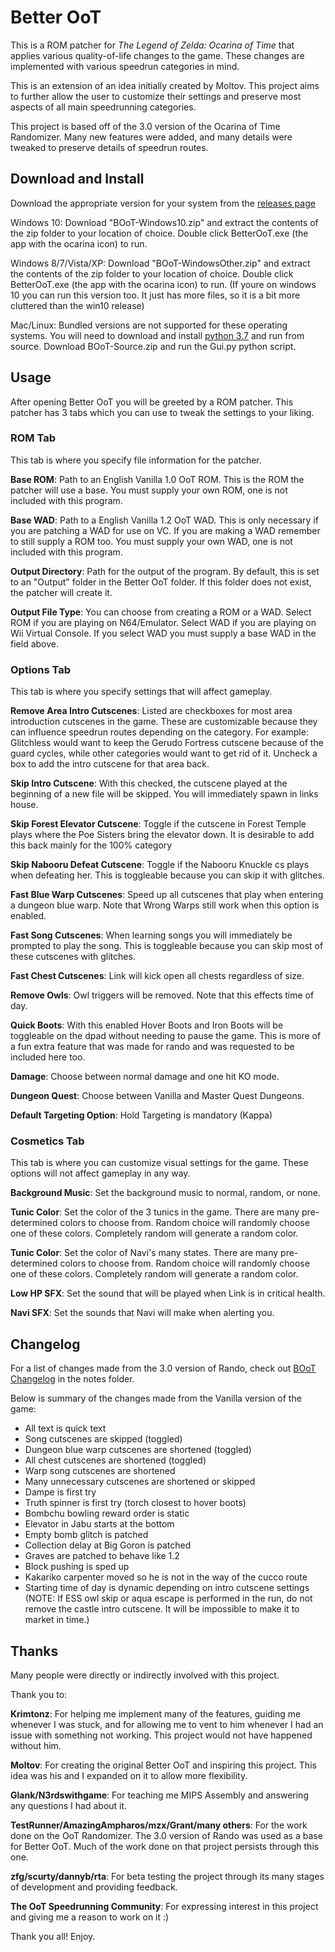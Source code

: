 # Better OoT


This is a ROM patcher for _The Legend of Zelda: Ocarina of Time_ that applies various quality-of-life changes to the game. These changes are implemented with various speedrun categories in mind.


This is an extension of an idea initially created by Moltov. This project aims to further allow the user to customize their settings and preserve most aspects of all main speedrunning categories.


This project is based off of the 3.0 version of the Ocarina of Time Randomizer. Many new features were added, and many details were tweaked to preserve details of speedrun routes.

## Download and Install

Download the appropriate version for your system from the [releases page](https://github.com/fig02/Better-OoT/releases)

Windows 10: Download "BOoT-Windows10.zip" and extract the contents of the zip folder to your location of choice. Double click BetterOoT.exe (the app with the ocarina icon) to run.

Windows 8/7/Vista/XP: Download "BOoT-WindowsOther.zip" and extract the contents of the zip folder to your location of choice. Double click BetterOoT.exe (the app with the ocarina icon) to run.
(If youre on windows 10 you can run this version too. It just has more files, so it is a bit more cluttered than the win10 release)

Mac/Linux: Bundled versions are not supported for these operating systems. You will need to download and install [python 3.7](https://www.python.org/downloads/) and run from source. Download BOoT-Source.zip and run the Gui.py python script.

## Usage

After opening Better OoT you will be greeted by a ROM patcher. This patcher has 3 tabs which you can use to tweak the settings to your liking.

### ROM Tab
This tab is where you specify file information for the patcher.

**Base ROM**: Path to an English Vanilla 1.0 OoT ROM. This is the ROM the patcher will use a base. You must supply your own ROM, one is not included with this program.

**Base WAD**: Path to a English Vanilla 1.2 OoT WAD. This is only necessary if you are patching a WAD for use on VC. If you are making a WAD remember to still supply a ROM too. You must supply your own WAD, one is not included with this program.

**Output Directory**: Path for the output of the program. By default, this is set to an "Output" folder in the Better OoT folder. If this folder does not exist, the patcher will create it.

**Output File Type**: You can choose from creating a ROM or a WAD. Select ROM if you are playing on N64/Emulator. Select WAD if you are playing on Wii Virtual Console. If you select WAD you must supply a base WAD in the field above.

### Options Tab
This tab is where you specify settings that will affect gameplay.

**Remove Area Intro Cutscenes**: Listed are checkboxes for most area introduction cutscenes in the game. These are customizable because they can influence speedrun routes depending on the category. For example: Glitchless would want to keep the Gerudo Fortress cutscene because of the guard cycles, while other categories would want to get rid of it. Uncheck a box to add the intro cutscene for that area back.

**Skip Intro Cutscene**: With this checked, the cutscene played at the beginning of a new file will be skipped. You will immediately spawn in links house.

**Skip Forest Elevator Cutscene**: Toggle if the cutscene in Forest Temple plays where the Poe Sisters bring the elevator down. It is desirable to add this back mainly for the 100% category

**Skip Nabooru Defeat Cutscene**: Toggle if the Nabooru Knuckle cs plays when defeating her. This is toggleable because you can skip it with glitches.

**Fast Blue Warp Cutscenes**: Speed up all cutscenes that play when entering a dungeon blue warp. Note that Wrong Warps still work when this option is enabled.

**Fast Song Cutscenes**: When learning songs you will immediately be prompted to play the song. This is toggleable because you can skip most of these cutscenes with glitches.

**Fast Chest Cutscenes**: Link will kick open all chests regardless of size.

**Remove Owls**: Owl triggers will be removed. Note that this effects time of day.

**Quick Boots**: With this enabled Hover Boots and Iron Boots will be toggleable on the dpad without needing to pause the game. This is more of a fun extra feature that was made for rando and was requested to be included here too.

**Damage**: Choose between normal damage and one hit KO mode.

**Dungeon Quest**: Choose between Vanilla and Master Quest Dungeons.

**Default Targeting Option**: Hold Targeting is mandatory (Kappa)


### Cosmetics Tab
This tab is where you can customize visual settings for the game. These options will not affect gameplay in any way.

**Background Music**: Set the background music to normal, random, or none.

**Tunic Color**: Set the color of the 3 tunics in the game. There are many pre-determined colors to choose from. Random choice will randomly choose one of these colors. Completely random will generate a random color.

**Tunic Color**: Set the color of Navi's many states. There are many pre-determined colors to choose from. Random choice will randomly choose one of these colors. Completely random will generate a random color.

**Low HP SFX**: Set the sound that will be played when Link is in critical health.

**Navi SFX**: Set the sounds that Navi will make when alerting you.

## Changelog

For a list of changes made from the 3.0 version of Rando, check out [BOoT Changelog](https://github.com/fig02/Better-OoT/blob/master/Notes/BOoT_Changelog.txt) in the notes folder.

Below is summary of the changes made from the Vanilla version of the game:

- All text is quick text
- Song cutscenes are skipped (toggled)
- Dungeon blue warp cutscenes are shortened (toggled)
- All chest cutscenes are shortened (toggled)
- Warp song cutscenes are shortened
- Many unnecessary cutscenes are shortened or skipped
- Dampe is first try
- Truth spinner is first try (torch closest to hover boots)
- Bombchu bowling reward order is static
- Elevator in Jabu starts at the bottom
- Empty bomb glitch is patched
- Collection delay at Big Goron is patched
- Graves are patched to behave like 1.2
- Block pushing is sped up
- Kakariko carpenter moved so he is not in the way of the cucco route
- Starting time of day is dynamic depending on intro cutscene settings
(NOTE: If ESS owl skip or aqua escape is performed in the run, do not remove the castle intro cutscene. It will be impossible to make it to market in time.)

## Thanks

Many people were directly or indirectly involved with this project.

Thank you to:

**Krimtonz**: For helping me implement many of the features, guiding me whenever I was stuck, and for allowing me to vent to him whenever I had an issue with something not working. This project would not have happened without him.

**Moltov**: For creating the original Better OoT and inspiring this project. This idea was his and I expanded on it to allow more flexibility.

**Glank/N3rdswithgame**: For teaching me MIPS Assembly and answering any questions I had about it.

**TestRunner/AmazingAmpharos/mzx/Grant/many others**: For the work done on the OoT Randomizer. The 3.0 version of Rando was used as a base for Better OoT. Much of the work done on that project persists through this one.

**zfg/scurty/dannyb/rta**: For beta testing the project through its many stages of development and providing feedback.

**The OoT Speedrunning Community**: For expressing interest in this project and giving me a reason to work on it :)

Thank you all! Enjoy.